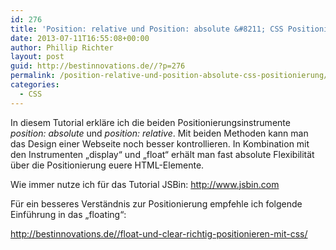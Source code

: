 ```yaml
---
id: 276
title: 'Position: relative und Position: absolute &#8211; CSS Positionierung'
date: 2013-07-11T16:55:08+00:00
author: Phillip Richter
layout: post
guid: http://bestinnovations.de//?p=276
permalink: /position-relative-und-position-absolute-css-positionierung/
categories:
  - CSS
---
```

In diesem Tutorial erkläre ich die beiden Positionierungsinstrumente _position: absolute_ und _position: relative_. Mit beiden Methoden kann man das Design einer Webseite noch besser kontrollieren. In Kombination mit den Instrumenten &#8222;display&#8220; und &#8222;float&#8220; erhält man fast absolute Flexibilität über die Positionierung euere HTML-Elemente.

Wie immer nutze ich für das Tutorial JSBin: <a title="JSBin" href="http://www.jsbin.com" target="_blank">http://www.jsbin.com</a>

Für ein besseres Verständnis zur Positionierung empfehle ich folgende Einführung in das &#8222;floating&#8220;:

<a title="Web.studio Richter - Der Blog" href="http://bestinnovations.de//float-und-clear-richtig-positionieren-mit-css/" target="_blank">http://bestinnovations.de//float-und-clear-richtig-positionieren-mit-css/</a>